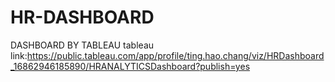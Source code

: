 # HR-DASHBOARD
DASHBOARD BY TABLEAU
tableau link:https://public.tableau.com/app/profile/ting.hao.chang/viz/HRDashboard_16862946185890/HRANALYTICSDashboard?publish=yes

